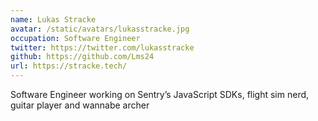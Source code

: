 ```yaml
---
name: Lukas Stracke
avatar: /static/avatars/lukasstracke.jpg
occupation: Software Engineer
twitter: https://twitter.com/lukasstracke
github: https://github.com/Lms24
url: https://stracke.tech/
---
```


Software Engineer working on Sentry’s JavaScript SDKs, flight sim nerd, guitar player and wannabe archer
